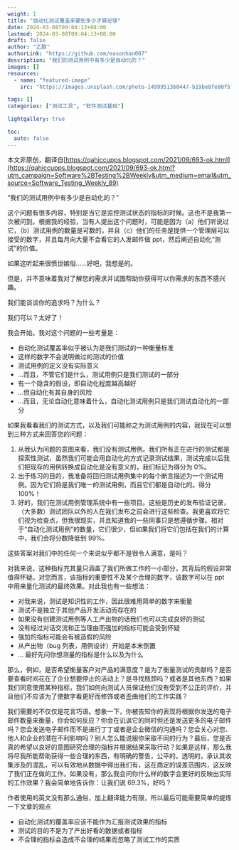 ```yaml
---
weight: 1
title: "自动化测试覆盖率要到多少才算足够"
date: 2024-03-08T09:04:13+08:00
lastmod: 2024-03-08T09:04:13+08:00
draft: false
author: "乙醇"
authorLink: "https://github.com/easonhan007"
description: "我们的测试用例中有多少是自动化的？"
images: []
resources:
  - name: "featured-image"
    src: "https://images.unsplash.com/photo-1499951360447-b19be8fe80f5?w=300"

tags: []
categories: ["测试工具", "软件测试基础"]

lightgallery: true

toc:
  auto: false
---
```


本文非原创，翻译自[https://qahiccupps.blogspot.com/2021/09/693-ok.html](https://qahiccupps.blogspot.com/2021/09/693-ok.html?utm_campaign=Software%2BTesting%2BWeekly&utm_medium=email&utm_source=Software_Testing_Weekly_89)

“我们的测试用例中有多少是自动化的？”

这个问题有很多内容，特别是当它是监控测试状态的指标的时候。这也不是我第一次被问到。根据我的经验，当有人提出这个问题时，可能是因为（a）他们听说过它，（b）测试用例的数量是可数的，并且（c）他们的任务是提供一个管理层可以接受的数字，并且每月向大量不会看它的人发邮件做 ppt，然后阐述自动化“测试”的价值。

如果这听起来很愤世嫉俗……好吧，我想是的。

但是，并不意味着我对了解您的需求并试图帮助你获得可以你需求的东西不感兴趣。

我们能谈谈你的追求吗？为什么？

我们可以？太好了！

我会开始。我对这个问题的一些考量是：

- 自动化测试覆盖率似乎被认为是我们测试的一种衡量标准
- 这样的数字不会说明做过的测试的价值
- 测试用例的定义没有实际意义
- ...而且，不管它们是什么，测试用例只是我们测试的一部分
- 有一个隐含的假设，即自动化程度越高越好
- ...但自动化有其自身的风险
- ...而且，无论自动化意味着什么，自动化测试用例只是我们测试自动化的一部分

如果我看看我们的测试方式，以及我们可能称之为测试用例的内容，我现在可以想到三种方式来回答您的问题：

1. 从我认为问题的意图来看，我们没有测试用例。我们所有正在进行的测试都是探索性测试，虽然我们可能会用自动化的方式记录测试结果，测试完成以后我们把现存的用例转换成自动化是没有意义的，我们标记为得分为 0%。
2. 出于练习的目的，我准备将回归测试用例集中的每个断言描述为一个测试用例。因为它们将是我们唯一的测试用例，而且它们都是自动化的。得分 100%！
3. 好的，我们在测试用例管理系统中有一些项目。这些是历史的发布验证记录，（大多数）测试团队以外的人在我们发布之前会进行这些检查。我更喜欢将它们视为检查点，但我很现实，并且知道我的一些同事只是想遵循步骤。相对于“自动化测试用例”的数量，它们很少，但如果我们将它们包括在我们的计算中，我们会将分数降低到 99%。

这些答案对我们中的任何一个来说似乎都不是很令人满意，是吗？

对我来说，这种指标充其量只涵盖了我们所做工作的一小部分，其背后的假设非常值得怀疑。对您而言，该指标的重要性不及某个合理的数字，该数字可以在 ppt 中用来量化测试的最终效果。对此我也有一些想法：

- 对我来说，测试是知识性的工作，因此很难用简单的数字来衡量
- 测试不是独立于其他产品开发活动而存在的
- 如果没有创建测试用例等人工产出物的话我们也可以完成良好的测试
- 没有经过对话交流和正当理由而强加的指标可能会受到怀疑
- 强加的指标可能会有被造假的风险
- 从产出物（bug 列表，用例设计）开始是本末倒置
- ... 最好先问你想测量的指标是什么以及为什么

那么，例如，是否希望衡量客户对产品的满意度？是为了衡量测试的贡献吗？是否要查看时间花在了企业想要停止的活动上？是寻找瓶颈吗？或者是其他东西？如果我们同意使用某种指标，我们如何向测试人员保证他们没有受到不公正的评价，并且他们不应该为了使数字看更好而修饰或者歪曲他们的工作实践？

我们需要的不仅仅是花言巧语。想象一下，你被告知你的表现将根据你发送的电子邮件数量来衡量，你会如何反应？你会在讥讽它的同时但还是发送更多的电子邮件吗？您会发送电子邮件而不是进行丁丁或者是企业微信的沟通吗？您会关心对您、他人和企业的潜在不利影响吗？别人怎么能说服你采取不同的行为？最后，您是否真的希望以良好的意图研究合理的指标并根据结果采取行动？如果是这样，那么我将尽我所能帮助获得一些合理的东西，有明确的警告，公平的，透明的，承认其收集涉及的混乱，可以有效地从数据中得出我们有，这在商定的误差范围内，这反映了我们正在做的工作。如果没有，那么我会问你什么样的数字会更好的反映出实际的工作效果？我会简单地告诉你：让我们说 69.3%，好吗？

作者使用的英文没有那么通俗，加上翻译能力有限，所以最后可能需要简单的提炼一下文章的观点

- 自动化测试的覆盖率应该不能作为汇报测试效果的指标
- 测试的目的不是为了产出好看的数据或者指标
- 不合理的指标会造成不合理的结果而忽略了测试工作的实质

